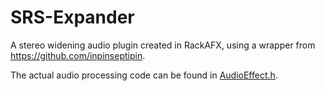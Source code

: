 # SRS-Expander
A stereo widening audio plugin created in RackAFX, using a wrapper from https://github.com/inpinseptipin.

The actual audio processing code can be found in [AudioEffect.h](https://github.com/lucasburkholder/SRS-Expander/blob/master/PluginKernel/AudioEffect.h).
